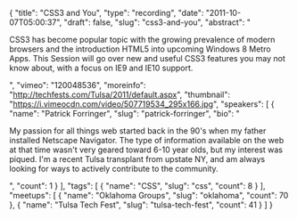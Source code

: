{
  "title": "CSS3 and You",
  "type": "recording",
  "date": "2011-10-07T05:00:37",
  "draft": false,
  "slug": "css3-and-you",
  "abstract": "<p>CSS3 has become popular topic with the growing prevalence of modern browsers and the introduction HTML5 into upcoming Windows 8 Metro Apps. This Session will go over new and useful CSS3 features you may not know about, with a focus on IE9 and IE10 support.</p>",
  "vimeo": "120048536",
  "moreinfo": "http://techfests.com/Tulsa/2011/default.aspx",
  "thumbnail": "https://i.vimeocdn.com/video/507719534_295x166.jpg",
  "speakers": [
    {
      "name": "Patrick Forringer",
      "slug": "patrick-forringer",
      "bio": "<p>My passion for all things web started back in the 90's when my father installed Netscape Navigator. The type of information available on the web at that time wasn't very geared toward 6-10 year olds, but my interest was piqued. I'm a recent Tulsa transplant from upstate NY, and am always looking for ways to actively contribute to the community.</p>",
      "count": 1
    }
  ],
  "tags": [
    {
      "name": "CSS",
      "slug": "css",
      "count": 8
    }
  ],
  "meetups": [
    {
      "name": "Oklahoma Groups",
      "slug": "oklahoma",
      "count": 70
    },
    {
      "name": "Tulsa Tech Fest",
      "slug": "tulsa-tech-fest",
      "count": 41
    }
  ]
}
